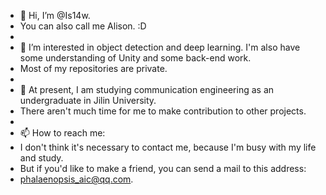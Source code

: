 - 👋 Hi, I’m @Is14w.
- You can also call me Alison. :D
- 
- 👀 I’m interested in object detection and deep learning. I'm also have some understanding of Unity and some back-end work.
- Most of my repositories are private.
- 
- 🌱 At present, I am studying communication engineering as an undergraduate in Jilin University.
- There aren't much time for me to make contribution to other projects.
- 
- 📫 How to reach me:
- I don't think it's necessary to contact me, because I'm busy with my life and study.
- But if you'd like to make a friend, you can send a mail to this address:
- phalaenopsis_aic@qq.com.

<!---
Is14w/Is14w is a ✨ special ✨ repository because its `README.md` (this file) appears on your GitHub profile.
You can click the Preview link to take a look at your changes.
--->
